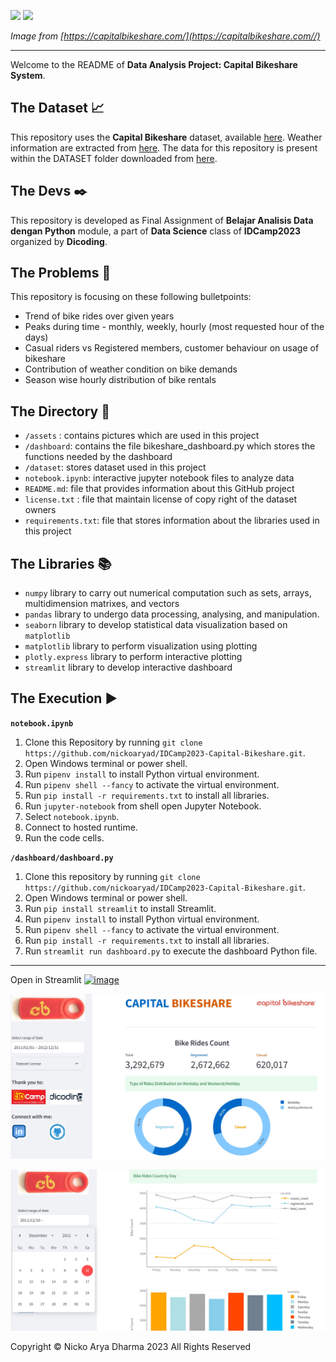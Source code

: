 ![](https://cdn.lyft.com/static/bikesharefe/logo/CapitalBikeshare-main.svg)
![](https://images.ctfassets.net/p6ae3zqfb1e3/7EvTCz4yh5EjYm5PBF2F7b/2af90f1c0cf365a12d088f5021cb0b6d/CaBi_CaBiforEveryone_Hero_2x.png?w=1500&q=60&fm=webp)

*Image from [https://capitalbikeshare.com/](https://capitalbikeshare.com//)*

---

Welcome to the README of **Data Analysis Project: Capital Bikeshare System**. 

## The Dataset 📈
This repository uses the **Capital Bikeshare** dataset, available [here](http://capitalbikeshare.com/system-data). Weather information are extracted from [here](http://www.freemeteo.com). The data for this repository is present within the DATASET folder downloaded from [here](https://drive.google.com/file/d/1RaBmV6Q6FYWU4HWZs80Suqd7KQC34diQ/view?usp=sharing).

## The Devs ✒️
This repository is developed as Final Assignment of **Belajar Analisis Data dengan Python** module, a part of **Data Science** class of **IDCamp2023** organized by **Dicoding**. 

## The Problems 📝
This repository is focusing on these following bulletpoints:
* Trend of bike rides over given years
* Peaks during time - monthly, weekly, hourly (most requested hour of the days)
* Casual riders vs Registered members, customer behaviour on usage of bikeshare
* Contribution of weather condition on bike demands
* Season wise hourly distribution of bike rentals

## The Directory 📂
* `/assets` : contains pictures which are used in this project
* `/dashboard`: contains the file bikeshare_dashboard.py which stores the functions needed by the dashboard
* `/dataset`: stores dataset used in this project
* `notebook.ipynb`: interactive jupyter notebook files to analyze data
* `README.md`: file that provides information about this GitHub project
* `license.txt` : file that maintain license of copy right of the dataset owners
* `requirements.txt`: file that stores information about the libraries used in this project

## The Libraries 📚
* `numpy` library to carry out numerical computation such as sets, arrays, multidimension matrixes, and vectors
* `pandas` library to undergo data processing, analysing, and manipulation.
* `seaborn` library to develop statistical data visualization based on `matplotlib`
* `matplotlib` library to perform visualization using plotting
* `plotly.express` library to perform interactive plotting
* `streamlit` library to develop interactive dashboard

## The Execution ▶
**`notebook.ipynb`**
1. Clone this Repository by running `git clone https://github.com/nickoaryad/IDCamp2023-Capital-Bikeshare.git`.
2. Open Windows terminal or power shell.
3. Run `pipenv install` to install Python virtual environment.
4. Run `pipenv shell --fancy` to activate the virtual environment.
5. Run `pip install -r requirements.txt` to install all libraries. 
6. Run `jupyter-notebook` from shell open Jupyter Notebook.
7. Select `notebook.ipynb`.
8. Connect to hosted runtime.
9. Run the code cells.

**`/dashboard/dashboard.py`**
1. Clone this repository by running `git clone https://github.com/nickoaryad/IDCamp2023-Capital-Bikeshare.git`.
2. Open Windows terminal or power shell.
3. Run `pip install streamlit` to install Streamlit.
4. Run `pipenv install` to install Python virtual environment.
5. Run `pipenv shell --fancy` to activate the virtual environment.
6. Run `pip install -r requirements.txt` to install all libraries.
7. Run `streamlit run dashboard.py` to execute the dashboard Python file.

---
 
Open in Streamlit [![image](raw.githubusercontent.com/nickoaryad/IDCamp2023-Capital-Bikeshare/main/assets/streamlit_logo.png)](https://nickoaryad-dashboard-capitalbikeshare.streamlit.app/)

 ![](https://raw.githubusercontent.com/nickoaryad/IDCamp2023-Capital-Bikeshare/main/assets/Dashboard_screenshoot1.jpg)
 
 ![](https://raw.githubusercontent.com/nickoaryad/IDCamp2023-Capital-Bikeshare/main/assets/Dashboard_screenshoot2.jpg)


Copyright © Nicko Arya Dharma 2023 All Rights Reserved
